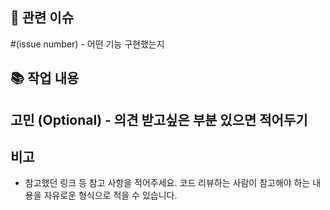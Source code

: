 📌 관련 이슈
---
#(issue number) - 어떤 기능 구현했는지

📚 작업 내용
---
<!-- 작업 내용 상세 설명, 질문 사항, 주의할 점 등 -->

## 고민 (Optional) - 의견 받고싶은 부분 있으면 적어두기

<!-- 
### Q. 고민1
뭐시기 뭐시기 
-->

## 비고

- 참고했던 링크 등 참고 사항을 적어주세요. 코드 리뷰하는 사람이 참고해야 하는 내용을 자유로운 형식으로 적을 수 있습니다.
